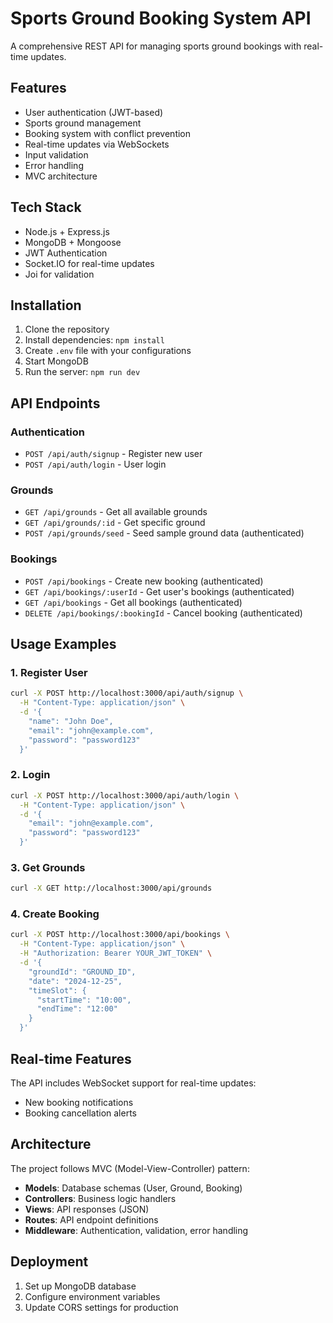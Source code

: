# Sports Ground Booking System API

A comprehensive REST API for managing sports ground bookings with real-time updates.

## Features

- User authentication (JWT-based)
- Sports ground management
- Booking system with conflict prevention
- Real-time updates via WebSockets
- Input validation
- Error handling
- MVC architecture

## Tech Stack

- Node.js + Express.js
- MongoDB + Mongoose
- JWT Authentication
- Socket.IO for real-time updates
- Joi for validation

## Installation

1. Clone the repository
2. Install dependencies: `npm install`
3. Create `.env` file with your configurations
4. Start MongoDB
5. Run the server: `npm run dev`

## API Endpoints

### Authentication
- `POST /api/auth/signup` - Register new user
- `POST /api/auth/login` - User login

### Grounds
- `GET /api/grounds` - Get all available grounds
- `GET /api/grounds/:id` - Get specific ground
- `POST /api/grounds/seed` - Seed sample ground data (authenticated)

### Bookings
- `POST /api/bookings` - Create new booking (authenticated)
- `GET /api/bookings/:userId` - Get user's bookings (authenticated)
- `GET /api/bookings` - Get all bookings (authenticated)
- `DELETE /api/bookings/:bookingId` - Cancel booking (authenticated)

## Usage Examples

### 1. Register User
```bash
curl -X POST http://localhost:3000/api/auth/signup \
  -H "Content-Type: application/json" \
  -d '{
    "name": "John Doe",
    "email": "john@example.com",
    "password": "password123"
  }'
```

### 2. Login
```bash
curl -X POST http://localhost:3000/api/auth/login \
  -H "Content-Type: application/json" \
  -d '{
    "email": "john@example.com",
    "password": "password123"
  }'
```

### 3. Get Grounds
```bash
curl -X GET http://localhost:3000/api/grounds
```

### 4. Create Booking
```bash
curl -X POST http://localhost:3000/api/bookings \
  -H "Content-Type: application/json" \
  -H "Authorization: Bearer YOUR_JWT_TOKEN" \
  -d '{
    "groundId": "GROUND_ID",
    "date": "2024-12-25",
    "timeSlot": {
      "startTime": "10:00",
      "endTime": "12:00"
    }
  }'
```

## Real-time Features

The API includes WebSocket support for real-time updates:
- New booking notifications
- Booking cancellation alerts

## Architecture

The project follows MVC (Model-View-Controller) pattern:
- **Models**: Database schemas (User, Ground, Booking)
- **Controllers**: Business logic handlers
- **Views**: API responses (JSON)
- **Routes**: API endpoint definitions
- **Middleware**: Authentication, validation, error handling

## Deployment

1. Set up MongoDB database
2. Configure environment variables
4. Update CORS settings for production
